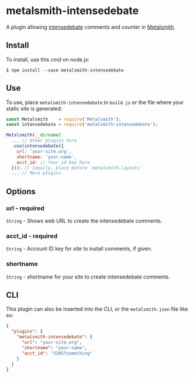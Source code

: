 # metalsmith-intensedebate

A plugin allowing [intensedebate](http://www.intensedebate.com) comments and counter in [Metalsmith](http://metalsmith.io/).

## Install

To install, use this cmd on node.js:

  `$ npm install --save metalsmith-intensedebate`
  
## Use

To use, place `metalsmith-intensedebate` in `build.js` or the file where your static site is generated:

```js
const Metalsmith    = require('Metalsmith');
const intensedebate = require('metalsmith-intensedebate');

Metalsmith(__dirname)
  ... // Other plugins here
  .use(intensedebate({
    url: 'your-site.org',
    shortname: 'your-name',
    acct_id: // Your id key here
  })); // Ideally, place before 'metalsmith-layouts'
  ... // More plugins
```

## Options

### url - required
  ```String``` - Shows web URL to create the intensedebate comments.

### acct_id - required
  ```String``` - Account ID key for site to install comments, if given.

### shortname
  ```String``` - shortname for your site to create intensedebate comments.

## CLI

This plugin can also be inserted into the CLI, or the `metalsmith.json` file like so:

```json
{
  "plugins": {
    "metalsmith-intensedebate": {
      "url": "your-site.org",
      "shortname": "your-name",
      "acct_id": "3205fsomething"
    }
  }
}
```
